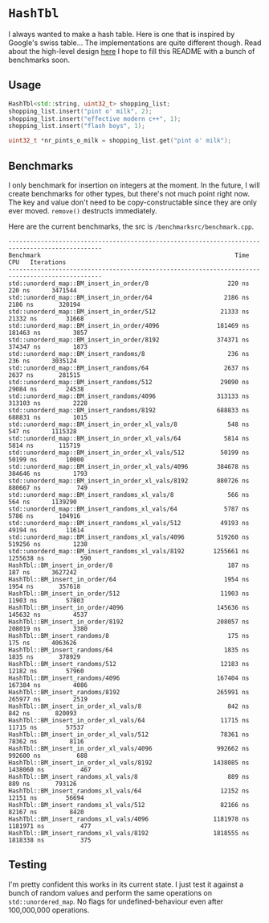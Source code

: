 # `HashTbl`

I always wanted to make a hash table. Here is one that is inspired by
Google's swiss table... The implementations are quite different though.
Read about the high-level design [here](https://www.oliveriliffe.net/blog/hashtbl.html)
I hope to fill this README with a bunch of benchmarks soon.

## Usage

```cpp
HashTbl<std::string, uint32_t> shopping_list;
shopping_list.insert("pint o' milk", 2);
shopping_list.insert("effective modern c++", 1);
shopping_list.insert("flash boys", 1);

uint32_t *nr_pints_o_milk = shopping_list.get("pint o' milk");
```

## Benchmarks

I only benchmark for insertion on integers at the moment. In the future,
I will create benchmarks for other types, but there's not much point 
right now. The key and value don't need to be copy-constructable since
they are only ever moved. `remove()` destructs immediately.

Here are the current benchmarks, the src is 
`/benchmarksrc/benchmark.cpp`.

```plaintext
------------------------------------------------------------------------------------------------
Benchmark                                                      Time             CPU   Iterations
------------------------------------------------------------------------------------------------
std::unorderd_map::BM_insert_in_order/8                      220 ns          220 ns      3471544
std::unorderd_map::BM_insert_in_order/64                    2186 ns         2186 ns       320194
std::unorderd_map::BM_insert_in_order/512                  21333 ns        21332 ns        31668
std::unorderd_map::BM_insert_in_order/4096                181469 ns       181463 ns         3857
std::unorderd_map::BM_insert_in_order/8192                374371 ns       374347 ns         1873
std::unorderd_map::BM_insert_randoms/8                       236 ns          236 ns      3035124
std::unorderd_map::BM_insert_randoms/64                     2637 ns         2637 ns       281515
std::unorderd_map::BM_insert_randoms/512                   29090 ns        29084 ns        24538
std::unorderd_map::BM_insert_randoms/4096                 313133 ns       313103 ns         2228
std::unorderd_map::BM_insert_randoms/8192                 688833 ns       688831 ns         1015
std::unorderd_map::BM_insert_in_order_xl_vals/8              548 ns          547 ns      1115328
std::unorderd_map::BM_insert_in_order_xl_vals/64            5814 ns         5814 ns       115719
std::unorderd_map::BM_insert_in_order_xl_vals/512          50199 ns        50199 ns        10000
std::unorderd_map::BM_insert_in_order_xl_vals/4096        384678 ns       384646 ns         1793
std::unorderd_map::BM_insert_in_order_xl_vals/8192        880726 ns       880667 ns          749
std::unorderd_map::BM_insert_randoms_xl_vals/8               566 ns          564 ns      1139290
std::unorderd_map::BM_insert_randoms_xl_vals/64             5787 ns         5786 ns       104916
std::unorderd_map::BM_insert_randoms_xl_vals/512           49193 ns        49194 ns        11614
std::unorderd_map::BM_insert_randoms_xl_vals/4096         519260 ns       519256 ns         1238
std::unorderd_map::BM_insert_randoms_xl_vals/8192        1255661 ns      1255638 ns          590
HashTbl::BM_insert_in_order/8                                187 ns          187 ns      3627242
HashTbl::BM_insert_in_order/64                              1954 ns         1954 ns       357618
HashTbl::BM_insert_in_order/512                            11903 ns        11903 ns        57803
HashTbl::BM_insert_in_order/4096                          145636 ns       145632 ns         4537
HashTbl::BM_insert_in_order/8192                          208057 ns       208019 ns         3380
HashTbl::BM_insert_randoms/8                                 175 ns          175 ns      4063626
HashTbl::BM_insert_randoms/64                               1835 ns         1835 ns       378929
HashTbl::BM_insert_randoms/512                             12183 ns        12182 ns        57960
HashTbl::BM_insert_randoms/4096                           167404 ns       167384 ns         4086
HashTbl::BM_insert_randoms/8192                           265991 ns       265977 ns         2519
HashTbl::BM_insert_in_order_xl_vals/8                        842 ns          842 ns       820093
HashTbl::BM_insert_in_order_xl_vals/64                     11715 ns        11715 ns        57537
HashTbl::BM_insert_in_order_xl_vals/512                    78361 ns        78362 ns         8116
HashTbl::BM_insert_in_order_xl_vals/4096                  992662 ns       992600 ns          688
HashTbl::BM_insert_in_order_xl_vals/8192                 1438085 ns      1438060 ns          467
HashTbl::BM_insert_randoms_xl_vals/8                         889 ns          889 ns       793126
HashTbl::BM_insert_randoms_xl_vals/64                      12152 ns        12151 ns        56694
HashTbl::BM_insert_randoms_xl_vals/512                     82166 ns        82167 ns         8420
HashTbl::BM_insert_randoms_xl_vals/4096                  1181978 ns      1181971 ns          477
HashTbl::BM_insert_randoms_xl_vals/8192                  1818555 ns      1818338 ns          375
```

## Testing

I'm pretty confident this works in its current state. I just test it
against a bunch of random values and perform the same operations on
`std::unordered_map`. No flags for undefined-behaviour even after 
100,000,000 operations.